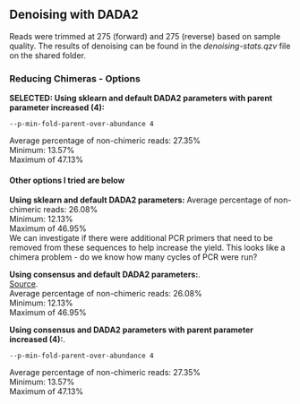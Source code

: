 ## Denoising with DADA2
Reads were trimmed at 275 (forward) and 275 (reverse) based on sample quality. The results of denoising can be found in the *denoising-stats.qzv* file on the shared folder.

### Reducing Chimeras - Options
**SELECTED: Using sklearn and default DADA2 parameters with parent parameter increased (4):**    
```
--p-min-fold-parent-over-abundance 4   
```
Average percentage of non-chimeric reads: 27.35%   
Minimum: 13.57%   
Maximum of 47.13%  

#### Other options I tried are below
**Using sklearn and default DADA2 parameters:** 
Average percentage of non-chimeric reads: 26.08%  
Minimum: 12.13%   
Maximum of 46.95%   
We can investigate if there were additional PCR primers that need to be removed from these sequences to help increase the yield. This looks like a chimera problem - do we know how many cycles of PCR were run?    

**Using consensus and default DADA2 parameters:**.    
[Source](https://otagoedna.github.io/getting_started_with_qiime2/taxonomy_assignment/Exploring_Taxonomy_Assignment.html).  
Average percentage of non-chimeric reads: 26.08%   
Minimum: 12.13%   
Maximum of 46.95%  

**Using consensus and DADA2 parameters with parent parameter increased (4):**.    
```
--p-min-fold-parent-over-abundance 4   
```
Average percentage of non-chimeric reads: 27.35%   
Minimum: 13.57%   
Maximum of 47.13% 
